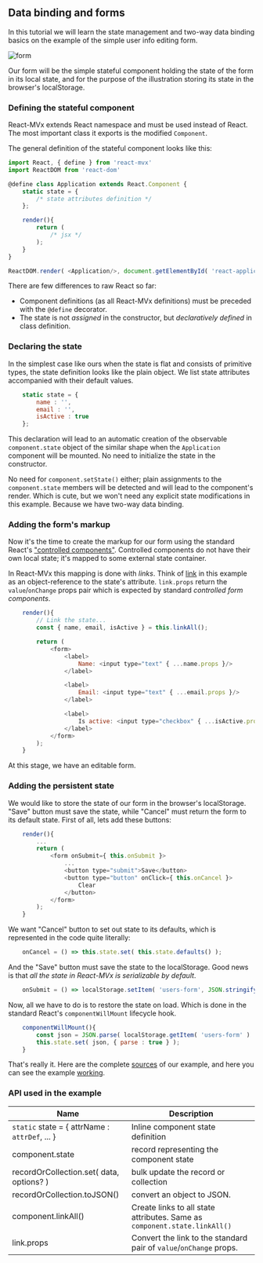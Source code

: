 ## Data binding and forms

In this tutorial we will learn the state management and two-way data binding basics on the example of the simple user info editing form.

![form](images/form.png)

Our form will be the simple stateful component holding the state of the form in its local state, and for the purpose of the illustration storing its state in the browser's localStorage.

### Defining the stateful component

React-MVx extends React namespace and must be used instead of React. The most important class it exports is the modified `Component`.

The general definition of the stateful component looks like this:

```javascript
import React, { define } from 'react-mvx'
import ReactDOM from 'react-dom'

@define class Application extends React.Component {
    static state = {
        /* state attributes definition */
    };

    render(){
        return (
            /* jsx */
        );
    }
}

ReactDOM.render( <Application/>, document.getElementById( 'react-application' ) );
```

There are few differences to raw React so far:

- Component definitions (as all React-MVx definitions) must be preceded with the `@define` decorator. 
- The state is not _assigned_ in the constructor, but _declaratively defined_ in class definition.

### Declaring the state

In the simplest case like ours when the state is flat and consists of primitive types, the state definition looks like the plain object. We list state attributes accompanied with their default values.

```javascript
    static state = {
        name : '',
        email : '',
        isActive : true
    };
```

This declaration will lead to an automatic creation of the observable `component.state` object of the similar shape when the `Application` component will be mounted. No need to initialize the state in the constructor.

No need for `component.setState()` either; plain assignments to the `component.state` members will be detected and will lead to the component's render. Which is cute, but we won't need any explicit state modifications in this example. Because we have two-way data binding.

### Adding the form's markup

Now it's the time to create the markup for our form using the standard React's ["controlled components"](https://facebook.github.io/react/docs/forms.html#controlled-components). Controlled components do not have their own local state; it's mapped to some external state container.

In React-MVx this mapping is done with _links_. Think of [link](../04_Link/00_Overview.md) in this example as an object-reference to the state's attribute. `link.props` return the `value`/`onChange` props pair which is expected by standard _controlled form components_.

```javascript
    render(){
        // Link the state...
        const { name, email, isActive } = this.linkAll();

        return (
            <form>
                <label>
                    Name: <input type="text" { ...name.props }/>
                </label>

                <label>
                    Email: <input type="text" { ...email.props }/>
                </label>

                <label>
                    Is active: <input type="checkbox" { ...isActive.props }/>
                </label>
            </form>
        );
    }
```

At this stage, we have an editable form.

### Adding the persistent state

We would like to store the state of our form in the browser's localStorage. "Save" button must save the state, while "Cancel" must return the form to its default state. First of all, lets add these buttons:

```javascript
    render(){
        ...
        return (
            <form onSubmit={ this.onSubmit }>
                ...
                <button type="submit">Save</button>
                <button type="button" onClick={ this.onCancel }>
                    Clear
                </button>
            </form>
        );
    }
```

We want "Cancel" button to set out state to its defaults, which is represented in the code quite literally:

```javascript
    onCancel = () => this.state.set( this.state.defaults() );
``` 

And the "Save" button must save the state to the localStorage. Good news is that _all the state in React-MVx is serializable by default_.

```javascript
    onSubmit = () => localStorage.setItem( 'users-form', JSON.stringify( this.state ) );
```

Now, all we have to do is to restore the state on load. Which is done in the standard React's `componentWillMount` lifecycle hook.

```javascript
    componentWillMount(){
        const json = JSON.parse( localStorage.getItem( 'users-form' ) || '{}' );
        this.state.set( json, { parse : true } );
    }
```

That's really it. Here are the complete [sources](https://github.com/gaperton/react-mvx-examples/blob/master/src/form.jsx) of our example, and here you can see the example [working](https://gaperton.github.io/react-mvx-examples/dist/form.html).

### API used in the example

Name | Description
---|---
`static` state = { attrName : `attrDef`, ... } | Inline component state definition
component.state | record representing the component state
recordOrCollection.set( data, options? ) | bulk update the record or collection
recordOrCollection.toJSON() | convert an object to JSON.
component.linkAll() | Create links to all state attributes. Same as `component.state.linkAll()`
link.props | Convert the link to the standard pair of `value`/`onChange` props.
